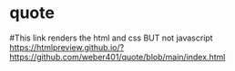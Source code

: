 # quote

#This link renders the html and css BUT not javascript
https://htmlpreview.github.io/?https://github.com/weber401/quote/blob/main/index.html
